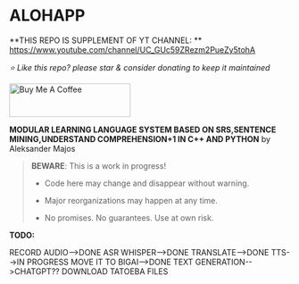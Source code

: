 # ALOHAPP
**THIS REPO IS SUPPLEMENT OF YT CHANNEL: ** https://www.youtube.com/channel/UC_GUc59ZRezm2PueZy5tohA

*⭐️ Like this repo? please star & consider donating to keep it maintained*

<a href="https://www.buymeacoffee.com/aleksanderu" target="_blank"><img src="https://cdn.buymeacoffee.com/buttons/v2/default-yellow.png" alt="Buy Me A Coffee" style="height: 60px !important;width: 217px !important;" ></a>



**MODULAR LEARNING LANGUAGE SYSTEM BASED ON SRS,SENTENCE MINING,UNDERSTAND COMPREHENSION+1 IN C++ AND PYTHON** by Aleksander Majos

> **BEWARE**: This is a work in progress!
>
> * Code here may change and disappear without warning.
>
> * Major reorganizations may happen at any time.
>
> * No promises. No guarantees. Use at own risk.

**TODO:**

RECORD AUDIO-->DONE
ASR WHISPER-->DONE
TRANSLATE-->DONE
TTS-->IN PROGRESS
MOVE IT TO BIGAI-->DONE
TEXT GENERATION-->CHATGPT??
DOWNLOAD TATOEBA FILES


